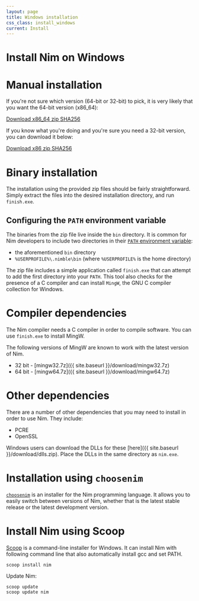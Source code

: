 ```yaml
---
layout: page
title: Windows installation
css_class: install_windows
current: Install
---
```



<h1 class="text-centered page-title main-heading">Install Nim on Windows</h1>

# Manual installation

If you're not sure which version (64-bit or 32-bit) to pick, it is very likely
that you want the 64-bit version (x86\_64):

<div class="center">
  <a href="{{ site.baseurl }}/download/nim-{{ site.nim_version }}_x64.zip"
    class="pure-button pure-button-primary download-button">
    <i class="fa fa-file-archive-o" aria-hidden="true"></i>
    Download x86_64 zip
  </a>
  <a href="{{ site.baseurl }}/download/nim-{{ site.nim_version }}_x64.zip.sha256"
    class="pure-button">
    <i class="fa fa-file-text-o" aria-hidden="true"></i>
    SHA256
  </a>
</div>

If you know what you're doing and you're sure you need a 32-bit version,
you can download it below:

<div class="center">
  <a href="{{ site.baseurl }}/download/nim-{{ site.nim_version }}_x32.zip"
    class="pure-button pure-button-primary download-button">
    <i class="fa fa-file-archive-o" aria-hidden="true"></i>
    Download x86 zip
  </a>
  <a href="{{ site.baseurl }}/download/nim-{{ site.nim_version }}_x32.zip.sha256"
    class="pure-button">
    <i class="fa fa-file-text-o" aria-hidden="true"></i>
    SHA256
  </a>
</div>

# Binary installation

The installation using the provided zip files should be fairly
straightforward. Simply extract the files into the desired installation
directory, and run ``finish.exe``.

## Configuring the ``PATH`` environment variable

The binaries from the zip file live inside the ``bin`` directory.
It is common for Nim developers to include two directories in their
[``PATH`` environment variable](https://en.wikipedia.org/wiki/PATH_(variable)):

* the aforementioned ``bin`` directory
* ``%USERPROFILE%\.nimble\bin`` (where ``%USERPROFILE%`` is the home directory)

The zip file includes a simple application called ``finish.exe`` that can
attempt to add the first directory into your ``PATH``.
This tool also checks for the presence of a C compiler and can install ``MingW``,
the GNU C compiler collection for Windows.

# Compiler dependencies

The Nim compiler needs a C compiler in order to compile software. You can
use ``finish.exe`` to install MingW.

The following versions of MingW are known to work with the latest version of
Nim.

<!-- TODO: Instructions on what to do with these 7z files? -->

* 32 bit - [mingw32.7z]({{ site.baseurl }}/download/mingw32.7z)
* 64 bit - [mingw64.7z]({{ site.baseurl }}/download/mingw64.7z)

# Other dependencies

There are a number of other dependencies that you may need to install in order
to use Nim. They include:

* PCRE
* OpenSSL

Windows users can download the DLLs for these
[here]({{ site.baseurl }}/download/dlls.zip).  Place the DLLs in the same
directory as `nim.exe`.


# Installation using ``choosenim``

[``choosenim``](https://github.com/dom96/choosenim#choosenim) is an
installer for the Nim programming language. It allows you
to easily switch between versions of Nim, whether that is the latest stable
release or the latest development version.


# Install Nim using Scoop

[Scoop](https://scoop.sh/) is a command-line installer for Windows.
It can install Nim with following command line that also automatically install gcc and set PATH.

```
scoop install nim
```

Update Nim:

```
scoop update
scoop update nim
```
